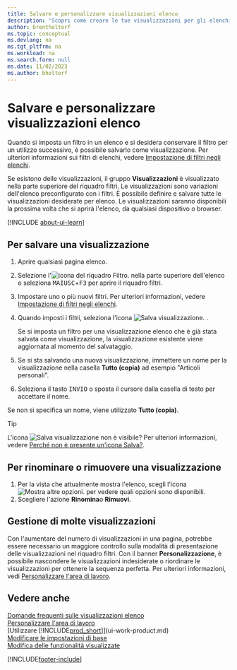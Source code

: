 ```yaml
---
title: Salvare e personalizzare visualizzazioni elenco
description: 'Scopri come creare le tue visualizzazioni per gli elenchi filtrati e come salvare, rinominare e gestire tali visualizzazioni.'
author: brentholtorf
ms.topic: conceptual
ms.devlang: na
ms.tgt_pltfrm: na
ms.workload: na
ms.search.form: null
ms.date: 11/02/2023
ms.author: bholtorf
---
```

# Salvare e personalizzare visualizzazioni elenco

Quando si imposta un filtro in un elenco e si desidera conservare il filtro per un utilizzo successivo, è possibile salvarlo come visualizzazione. Per ulteriori informazioni sui filtri di elenchi, vedere [Impostazione di filtri negli elenchi](ui-enter-criteria-filters.md#setting-filters-on-lists).

Se esistono delle visualizzazioni, il gruppo **Visualizzazioni** è visualizzato nella parte superiore del riquadro filtri. Le visualizzazioni sono variazioni dell'elenco preconfigurato con i filtri. È possibile definire e salvare tutte le visualizzazioni desiderate per elenco. Le visualizzazioni saranno disponibili la prossima volta che si aprirà l'elenco, da qualsiasi dispositivo o browser.

[!INCLUDE [about-ui-learn](includes/about-ui-learn.md)]

## Per salvare una visualizzazione

1. Aprire qualsiasi pagina elenco.
2. Selezione l'![icona del riquadro Filtro.](media/open-filter-pane-icon.png "Icona del riquadro filtri") nella parte superiore dell'elenco o seleziona <kbd>MAIUSC</kbd>+<kbd>F3</kbd> per aprire il riquadro filtri.
3. Impostare uno o più nuovi filtri. Per ulteriori informazioni, vedere [Impostazione di filtri negli elenchi](ui-enter-criteria-filters.md#setting-filters-on-lists).
4. Quando imposti i filtri, seleziona l'icona ![Salva visualizzazione.](media/save_view_icon.png "Salva visualizzazione") .

    Se si imposta un filtro per una visualizzazione elenco che è già stata salvata come visualizzazione, la visualizzazione esistente viene aggiornata al momento del salvataggio.
5. Se si sta salvando una nuova visualizzazione, immettere un nome per la visualizzazione nella casella **Tutto (copia)** ad esempio "Articoli personali".
6. Seleziona il tasto <kbd>INVIO</kbd> o sposta il cursore dalla casella di testo per accettare il nome.

Se non si specifica un nome, viene utilizzato **Tutto (copia)**.

> [!TIP]
> L'icona ![Salva visualizzazione](media/save_view_icon.png "Salva visualizzazione") non è visibile? Per ulteriori informazioni, vedere [Perché non è presente un'icona Salva?](/dynamics365/business-central/ui-views-faq#save).

## Per rinominare o rimuovere una visualizzazione

1. Per la vista che attualmente mostra l'elenco, scegli l'icona ![Mostra altre opzioni.](media/show-more-options-icon.png "Mostra altre opzioni") per vedere quali opzioni sono disponibili.
2. Scegliere l'azione **Rinomina**o **Rimuovi**.

## Gestione di molte visualizzazioni

Con l'aumentare del numero di visualizzazioni in una pagina, potrebbe essere necessario un maggiore controllo sulla modalità di presentazione delle visualizzazioni nel riquadro filtri. Con il banner **Personalizzazione**, è possibile nascondere le visualizzazioni indesiderate o riordinare le visualizzazioni per ottenere la sequenza perfetta. Per ulteriori informazioni, vedi [Personalizzare l'area di lavoro](ui-personalization-user.md).

## Vedere anche

[Domande frequenti sulle visualizzazioni elenco](ui-views-faq.yml)  
[Personalizzare l'area di lavoro](ui-personalization-user.md)    
[Utilizzare [!INCLUDE[prod_short](includes/prod_short.md)]](ui-work-product.md)    
[Modificare le impostazioni di base](ui-change-basic-settings.md)  
[Modifica delle funzionalità visualizzate](ui-experiences.md)  


[!INCLUDE[footer-include](includes/footer-banner.md)]